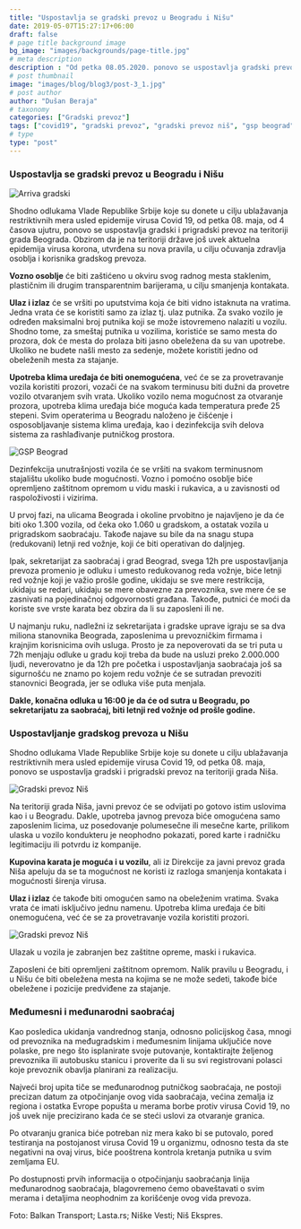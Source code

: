```yaml
---
title: "Uspostavlja se gradski prevoz u Beogradu i Nišu"
date: 2019-05-07T15:27:17+06:00
draft: false
# page title background image
bg_image: "images/backgrounds/page-title.jpg"
# meta description
description : "Od petka 08.05.2020. ponovo se uspostavlja gradski prevoz na teritoriji grada Beograda i grada Niša."
# post thumbnail
image: "images/blog/blog3/post-3_1.jpg"
# post author
author: "Dušan Beraja"
# taxonomy
categories: ["Gradski prevoz"]
tags: ["covid19", "gradski prevoz", "gradski prevoz niš", "gsp beograd", "javni prevoz"]
# type
type: "post"
---
```


### Uspostavlja se gradski prevoz u Beogradu i Nišu

![Arriva gradski](/images/blog/blog3/post-3_2.jpg "Arriva gradski")

Shodno odlukama Vlade Republike Srbije koje su donete u cilju ublažavanja restriktivnih mera usled epidemije virusa Covid 19, od petka 08. maja, od 4 časova ujutru, ponovo se uspostavlja gradski i prigradski prevoz na teritoriji grada Beograda. Obzirom da je na teritoriji države još uvek aktuelna epidemija virusa korona, utvrđena su nova pravila, u cilju očuvanja zdravlja osoblja i korisnika gradskog prevoza. 

**Vozno osoblje** će biti zaštićeno u okviru svog radnog mesta staklenim, plastičnim ili drugim transparentnim barijerama, u cilju smanjenja kontakata.

**Ulaz i izlaz** će se vršiti po uputstvima koja će biti vidno istaknuta na vratima. Jedna vrata će se koristiti samo za izlaz tj. ulaz putnika. Za svako vozilo je određen maksimalni broj putnika koji se može istovremeno nalaziti u vozilu. Shodno tome, za smeštaj putnika u vozilima, koristiće se samo mesta do prozora, dok će mesta do prolaza biti jasno obeležena da su van upotrebe. Ukoliko ne budete našli mesto za sedenje, možete koristiti jedno od obeleženih mesta za stajanje.

**Upotreba klima uređaja će biti onemogućena**, već će se za provetravanje vozila koristiti prozori, vozači će na svakom terminusu biti dužni da provetre vozilo otvaranjem svih vrata. Ukoliko vozilo nema mogućnost za otvaranje prozora, upotreba klima uređaja biće moguća kada temperatura pređe 25 stepeni. Svim operaterima u Beogradu naloženo je čišćenje i osposobljavanje sistema klima uređaja, kao i dezinfekcija svih delova sistema za rashlađivanje putničkog prostora.

![GSP Beograd](/images/blog/blog3/post-3_3.jpg "GSP Beograd")

Dezinfekcija unutrašnjosti vozila će se vršiti na svakom terminusnom stajalištu ukoliko bude mogućnosti. Vozno i pomoćno osoblje biće opremljeno zaštitnom opremom u vidu maski i rukavica, a u zavisnosti od raspoloživosti i vizirima.

U prvoj fazi, na ulicama Beograda i okoline prvobitno je najavljeno je da će biti oko 1.300 vozila, od čeka oko 1.060 u gradskom, a ostatak vozila u prigradskom saobraćaju. Takođe najave su bile da na snagu stupa (redukovani) letnji red vožnje, koji će biti operativan do daljnjeg.

Ipak, sekretarijat za saobraćaj i grad Beograd, svega 12h pre uspostavljanja prevoza promenio je odluku i umesto redukovanog reda vožnje, biće letnji red vožnje koji je važio prošle godine, ukidaju se sve mere restrikcija, ukidaju se redari, ukidaju se mere obavezne za prevoznika, sve mere će se zasnivati na pojedinačnoj odgovornosti građana. Takođe, putnici će moći da koriste sve vrste karata bez obzira da li su zaposleni ili ne.

U najmanju ruku, nadležni iz sekretarijata i gradske uprave igraju se sa dva miliona stanovnika Beograda, zaposlenima u prevozničkim firmama i krajnjim korisnicima ovih usluga. Prosto je za nepoverovati da se tri puta u 72h menjaju odluke u gradu koji treba da bude na usluzi preko 2.000.000 ljudi, neverovatno je da 12h pre početka i uspostavljanja saobraćaja još sa sigurnošću ne znamo po kojem redu vožnje će se sutradan prevoziti stanovnici Beograda, jer se odluka više puta menjala.

**Dakle, konačna odluka u 16:00 je da će od sutra u Beogradu, po sekretarijatu za saobraćaj, biti letnji red vožnje od prošle godine.**

### Uspostavljanje gradskog prevoza u Nišu

Shodno odlukama Vlade Republike Srbije koje su donete u cilju ublažavanja restriktivnih mera usled epidemije virusa Covid 19, od petka 08. maja, ponovo se uspostavlja gradski i prigradski prevoz na teritoriji grada Niša.

![Gradski prevoz Niš](/images/blog/blog3/post-3_4.jpg "Gradski prevoz Niš")

Na teritoriji grada Niša, javni prevoz će se odvijati po gotovo istim uslovima kao i u Beogradu. Dakle, upotreba javnog prevoza biće omogućena samo zaposlenim licima, uz posedovanje polumesečne ili mesečne karte, prilikom ulaska u vozilo kondukteru je neophodno pokazati, pored karte i radničku legitimaciju ili potvrdu iz kompanije.

**Kupovina karata je moguća i u vozilu**, ali iz Direkcije za javni prevoz grada Niša apeluju da se ta mogućnost ne koristi iz razloga smanjenja kontakata i mogućnosti širenja virusa.

**Ulaz i izlaz** će takođe biti omogućen samo na obeleženim vratima. Svaka vrata će imati isključivo jednu namenu. Upotreba klima uređaja će biti onemogućena, već će se za provetravanje vozila koristiti prozori.

![Gradski prevoz Niš](/images/blog/blog3/post-3_5.jpg "Gradski prevoz Niš")

Ulazak u vozila je zabranjen bez zaštitne opreme, maski i rukavica.

Zaposleni će biti opremljeni zaštitnom opremom. Nalik pravilu u Beogradu, i u Nišu će biti obeležena mesta na kojima se ne može sedeti, takođe biće obeležene i pozicije predviđene za stajanje.

### Međumesni i međunarodni saobraćaj

Kao posledica ukidanja vandrednog stanja, odnosno policijskog časa, mnogi od prevoznika na međugradskim i međumesnim linijama uključiće nove polaske, pre nego što isplanirate svoje putovanje, kontaktirajte željenog prevoznika ili autobusku stanicu i proverite da li su svi registrovani polasci koje prevoznik obavlja planirani za realizaciju.

Najveći broj upita tiče se međunarodnog putničkog saobraćaja, ne postoji precizan datum za otpočinjanje ovog vida saobraćaja, većina zemalja iz regiona i ostatka Evrope popušta u merama borbe protiv virusa Covid 19, no još uvek nije precizirano kada će se steći uslovi za otvaranje granica.

Po otvaranju granica biće potreban niz mera kako bi se putovalo, pored testiranja na postojanost virusa Covid 19 u organizmu, odnosno testa da ste negativni na ovaj virus, biće pooštrena kontrola kretanja putnika u svim zemljama EU.

Po dostupnosti prvih informacija o otpočinjanju saobraćanja linija međunarodnog saobraćaja, blagovremeno ćemo obaveštavati o svim merama i detaljima neophodnim za korišćenje ovog vida prevoza.

Foto: Balkan Transport; Lasta.rs; Niške Vesti; Niš Ekspres.
